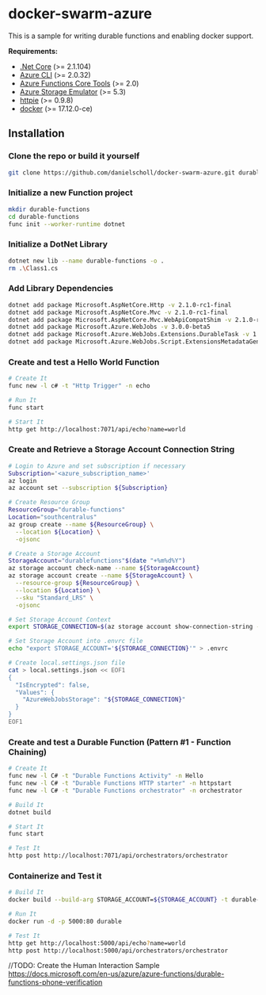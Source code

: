 # docker-swarm-azure

This is a sample for writing durable functions  and enabling docker support.

__Requirements:__

- [.Net Core](https://www.microsoft.com/net/download/windows)  (>= 2.1.104)
- [Azure CLI](https://docs.microsoft.com/en-us/cli/azure/install-azure-cli?view=azure-cli-latest) (>= 2.0.32)
- [Azure Functions Core Tools](https://github.com/Azure/azure-functions-core-tools) (>= 2.0)
- [Azure Storage Emulator](https://docs.microsoft.com/en-us/azure/storage/common/storage-use-emulator) (>= 5.3)
- [httpie](https://github.com/jakubroztocil/httpie) (>= 0.9.8)
- [docker](https://docs.docker.com/install/) (>= 17.12.0-ce)

## Installation
### Clone the repo or build it yourself

```bash
git clone https://github.com/danielscholl/docker-swarm-azure.git durable-functions
```

### Initialize a new Function project

```bash
mkdir durable-functions
cd durable-functions
func init --worker-runtime dotnet
```

### Initialize a DotNet Library

```bash
dotnet new lib --name durable-functions -o .
rm .\Class1.cs
```

### Add Library Dependencies

```bash
dotnet add package Microsoft.AspNetCore.Http -v 2.1.0-rc1-final
dotnet add package Microsoft.AspNetCore.Mvc -v 2.1.0-rc1-final
dotnet add package Microsoft.AspNetCore.Mvc.WebApiCompatShim -v 2.1.0-rc1-final
dotnet add package Microsoft.Azure.WebJobs -v 3.0.0-beta5
dotnet add package Microsoft.Azure.WebJobs.Extensions.DurableTask -v 1.4.1
dotnet add package Microsoft.Azure.WebJobs.Script.ExtensionsMetadataGenerator -v 1.0.0-beta3
```

### Create and test a Hello World Function

```bash
# Create It
func new -l c# -t "Http Trigger" -n echo

# Run It
func start

# Start It
http get http://localhost:7071/api/echo?name=world
```

### Create and Retrieve a Storage Account Connection String

```bash
# Login to Azure and set subscription if necessary
Subscription='<azure_subscription_name>'
az login
az account set --subscription ${Subscription}

# Create Resource Group
ResourceGroup="durable-functions"
Location="southcentralus"
az group create --name ${ResourceGroup} \
  --location ${Location} \
  -ojsonc

# Create a Storage Account
StorageAccount="durablefunctions"$(date "+%m%d%Y")
az storage account check-name --name ${StorageAccount}
az storage account create --name ${StorageAccount} \
  --resource-group ${ResourceGroup} \
  --location ${Location} \
  --sku "Standard_LRS" \
  -ojsonc

# Set Storage Account Context
export STORAGE_CONNECTION=$(az storage account show-connection-string --name ${StorageAccount} --resource-group ${ResourceGroup} --query connectionString -otsv)

# Set Storage Account into .envrc file
echo "export STORAGE_ACCOUNT='${STORAGE_CONNECTION}'" > .envrc

# Create local.settings.json file
cat > local.settings.json << EOF1
{
  "IsEncrypted": false,
  "Values": {
    "AzureWebJobsStorage": "${STORAGE_CONNECTION}"
  }
}
EOF1
```


### Create and test a Durable Function (Pattern #1 - Function Chaining)

```bash
# Create It
func new -l C# -t "Durable Functions Activity" -n Hello
func new -l C# -t "Durable Functions HTTP starter" -n httpstart
func new -l C# -t "Durable Functions orchestrator" -n orchestrator

# Build It
dotnet build

# Start It
func start

# Test It
http post http://localhost:7071/api/orchestrators/orchestrator
```

### Containerize and Test it

```bash
# Build It
docker build --build-arg STORAGE_ACCOUNT=${STORAGE_ACCOUNT} -t durable-functions .

# Run It
docker run -d -p 5000:80 durable

# Test It
http get http://localhost:5000/api/echo?name=world
http post http://localhost:5000/api/orchestrators/orchestrator
```


//TODO:  Create the Human Interaction Sample
https://docs.microsoft.com/en-us/azure/azure-functions/durable-functions-phone-verification
